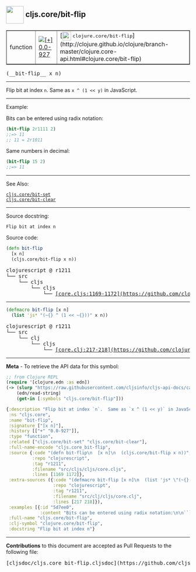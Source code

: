 ## <img width="48px" valign="middle" src="http://i.imgur.com/Hi20huC.png"> cljs.core/bit-flip

 <table border="1">
<tr>

<td>function</td>
<td><a href="https://github.com/cljsinfo/cljs-api-docs/tree/0.0-927"><img valign="middle" alt="[+] 0.0-927" src="https://img.shields.io/badge/+-0.0--927-lightgrey.svg"></a> </td>
<td>
[<img height="24px" valign="middle" src="http://i.imgur.com/1GjPKvB.png"> <samp>clojure.core/bit-flip</samp>](http://clojure.github.io/clojure/branch-master/clojure.core-api.html#clojure.core/bit-flip)
</td>
</tr>
</table>

 <samp>
(__bit-flip__ x n)<br>
</samp>

---

Flip bit at index `n`.  Same as `x ^ (1 << y)` in JavaScript.

---

Example:

Bits can be entered using radix notation:

```clj
(bit-flip 2r1111 2)
;;=> 11
;; 11 = 2r1011
```

Same numbers in decimal:

```clj
(bit-flip 15 2)
;;=> 11
```

---

See Also:

[`cljs.core/bit-set`](cljs.core_bit-set.md)<br>
[`cljs.core/bit-clear`](cljs.core_bit-clear.md)<br>

---

Source docstring:

```
Flip bit at index n
```

Source code:

```clj
(defn bit-flip
  [x n]
  (cljs.core/bit-flip x n))
```

 <pre>
clojurescript @ r1211
└── src
    └── cljs
        └── cljs
            └── <ins>[core.cljs:1169-1172](https://github.com/clojure/clojurescript/blob/r1211/src/cljs/cljs/core.cljs#L1169-L1172)</ins>
</pre>


---

```clj
(defmacro bit-flip [x n]
  (list 'js* "(~{} ^ (1 << ~{}))" x n))
```

 <pre>
clojurescript @ r1211
└── src
    └── clj
        └── cljs
            └── <ins>[core.clj:217-218](https://github.com/clojure/clojurescript/blob/r1211/src/clj/cljs/core.clj#L217-L218)</ins>
</pre>

---

__Meta__ - To retrieve the API data for this symbol:

```clj
;; from Clojure REPL
(require '[clojure.edn :as edn])
(-> (slurp "https://raw.githubusercontent.com/cljsinfo/cljs-api-docs/catalog/cljs-api.edn")
    (edn/read-string)
    (get-in [:symbols "cljs.core/bit-flip"]))
```

```clj
{:description "Flip bit at index `n`.  Same as `x ^ (1 << y)` in JavaScript.",
 :ns "cljs.core",
 :name "bit-flip",
 :signature ["[x n]"],
 :history [["+" "0.0-927"]],
 :type "function",
 :related ["cljs.core/bit-set" "cljs.core/bit-clear"],
 :full-name-encode "cljs.core_bit-flip",
 :source {:code "(defn bit-flip\n  [x n]\n  (cljs.core/bit-flip x n))",
          :repo "clojurescript",
          :tag "r1211",
          :filename "src/cljs/cljs/core.cljs",
          :lines [1169 1172]},
 :extra-sources ({:code "(defmacro bit-flip [x n]\n  (list 'js* \"(~{} ^ (1 << ~{}))\" x n))",
                  :repo "clojurescript",
                  :tag "r1211",
                  :filename "src/clj/cljs/core.clj",
                  :lines [217 218]}),
 :examples [{:id "5d7ee0",
             :content "Bits can be entered using radix notation:\n\n```clj\n(bit-flip 2r1111 2)\n;;=> 11\n;; 11 = 2r1011\n```\n\nSame numbers in decimal:\n\n```clj\n(bit-flip 15 2)\n;;=> 11\n```"}],
 :full-name "cljs.core/bit-flip",
 :clj-symbol "clojure.core/bit-flip",
 :docstring "Flip bit at index n"}

```

---

__Contributions__ to this document are accepted as Pull Requests to the following file:

 <pre>
[cljsdoc/cljs.core_bit-flip.cljsdoc](https://github.com/cljsinfo/cljs-api-docs/blob/master/cljsdoc/cljs.core_bit-flip.cljsdoc)
</pre>

